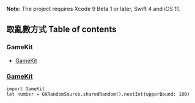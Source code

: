 
**Note**: The project requires Xcode 9 Beta 1 or later, Swift 4 and iOS 11.

## 取亂數方式 Table of contents
### GameKit
- [GameKit](#GameKit)

### [GameKit](https://developer.apple.com/documentation/coreml)


```
import GameKit
let number = GKRandomSource.sharedRandom().nextInt(upperBound: 100)
          
```
